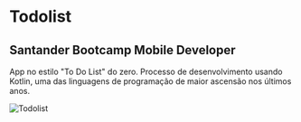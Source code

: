 # Todolist
## Santander Bootcamp Mobile Developer
App no estilo "To Do List" do zero. Processo de desenvolvimento usando Kotlin, uma das linguagens de programação de maior ascensão nos últimos anos.

![Todolist](https://blogboasdicas.com/wp-content/uploads/2016/10/lista-bob-esponja-blog-boas-dicas.gif)
